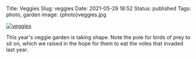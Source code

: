 Title: Veggies
Slug: veggies
Date: 2021-05-29 18:52
Status: published
Tags: photo, garden
image: {photo}veggies.jpg

[![veggies]({photo}veggies.jpg "veggies")]({static}/pic/veggies.jpg)

This year's veggie garden is taking shape. Note the pole for birds of prey to sit on, which we raised in the
hope for them to eat the voles that invaded last year.
